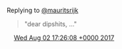 Replying to [@mauritsrijk](https://twitter.com/mauritsrijk/status/891960370767724545)

> "dear dipshits, \.\.\."

<img src="../../media/tweet.ico" width="12" /> [Wed Aug 02 17:26:08 +0000 2017](https://twitter.com/DromerDenker/status/892798683523272704)